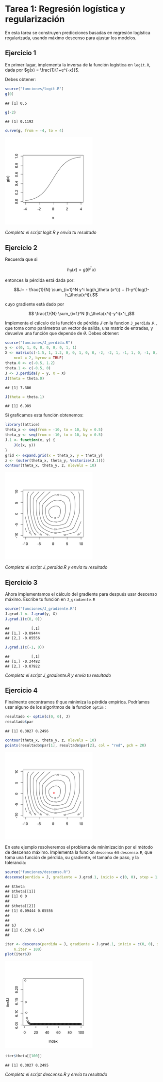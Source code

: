 Tarea 1: Regresión logística y regularización 
=============================================

En esta tarea se construyen predicciones basadas en regresión logística
regularizada, usando máximo descenso para ajustar los modelos.

## Ejercicio 1
En primer lugar, implementa la inversa de la función logística en `logit.R`, dada por $g(x) = \frac{1}{1+e^{-x}}$. 

Debes obtener:


```r
source("funciones/logit.R")
g(0)
```

```
## [1] 0.5
```

```r
g(-2)
```

```
## [1] 0.1192
```

```r
curve(g, from = -4, to = 4)
```

![plot of chunk unnamed-chunk-1](figure/unnamed-chunk-1.png) 


*Completa el script logit.R y envía tu resultado*

## Ejercicio 2

Recuerda que si

$$h_\theta(x) = g(\theta^T x)$$ 

entonces la pérdida está dada por:

$$J= - \frac{1}{N} \sum_{i=1}^N y^i log(h_\theta (x^i)) + (1-y^i)log(1-h_\theta(x^i)).$$

cuyo gradiente está dado por

$$ \frac{1}{N} \sum_{i=1}^N (h_\theta(x^i)-y^i)x^i_j$$


Implementa el cálculo de la función de pérdida $J$ en la funcion `J_perdida.R` , que toma como parámetros un vector de salida, una matriz de entradas, y devuelve una función que depende de $\theta$. Debes obtener:


```r
source("funciones/J_perdida.R")
y <- c(0, 1, 0, 0, 0, 0, 0, 1, 1)
X <- matrix(c(-1.5, 1, 1.2, 0, 0, 1, 0, 0, -2, -2, 1, -1, 1, 0, -1, 0, 0, 0), 
    ncol = 2, byrow = TRUE)
theta.0 <- c(-0.5, 1.2)
theta.1 <- c(-0.5, 0)
J <- J.perdida(y = y, X = X)
J(theta = theta.0)
```

```
## [1] 7.306
```

```r
J(theta = theta.1)
```

```
## [1] 6.989
```


Si graficamos esta función obtenemos:


```r
library(lattice)
theta_x <- seq(from = -10, to = 10, by = 0.5)
theta_y <- seq(from = -10, to = 10, by = 0.5)
J.1 <- function(x, y) {
    J(c(x, y))
}
grid <- expand.grid(x = theta_x, y = theta_y)
z <- (outer(theta_x, theta_y, Vectorize(J.1)))
contour(theta_x, theta_y, z, nlevels = 10)
```

![plot of chunk plot1](figure/plot1.png) 



*Completa el script J_perdida.R y envía tu resultado*


## Ejercicio 3

Ahora implementamos el cálculo del gradiente para después usar descenso máximo. Escribe tu función en `J_gradiente.R`


```r
source("funciones/J_gradiente.R")
J.grad.1 <- J.grad(y, X)
J.grad.1(c(0, 0))
```

```
##          [,1]
## [1,] -0.09444
## [2,] -0.05556
```

```r
J.grad.1(c(-1, 0))
```

```
##          [,1]
## [1,] -0.34482
## [2,] -0.07922
```


*Completa el script J_gradiente.R y envía tu resultado*



## Ejercicio 4

Finalmente encontramos $\theta$ que minimiza la pérdida empírica. Podríamos usar alguno de los algoritmos de la funcion `optim` :


```r
resultado <- optim(c(0, 0), J)
resultado$par
```

```
## [1] 0.3027 0.2496
```

```r
contour(theta_x, theta_y, z, nlevels = 10)
points(resultado$par[1], resultado$par[2], col = "red", pch = 20)
```

![plot of chunk plot2](figure/plot2.png) 


En este ejemplo resolveremos el problema de minimización por el método de descenso máximo. Implementa la función `descenso`  en `descenso.R`, que toma una función de pérdida, su gradiente, el tamaño de paso, y la tolerancia:


```r
source("funciones/descenso.R")
descenso(perdida = J, gradiente = J.grad.1, inicio = c(0, 0), step = 1, n.iter = 2)
```

```
## $theta
## $theta[[1]]
## [1] 0 0
## 
## $theta[[2]]
## [1] 0.09444 0.05556
## 
## 
## $J
## [1] 6.238 6.147
## 
```



```r
iter <- descenso(perdida = J, gradiente = J.grad.1, inicio = c(0, 0), step = 1, 
    n.iter = 100)
plot(iter$J)
```

![plot of chunk unnamed-chunk-5](figure/unnamed-chunk-5.png) 

```r
iter$theta[[100]]
```

```
## [1] 0.3027 0.2495
```


*Completa el script descenso.R y envía tu resultado*



